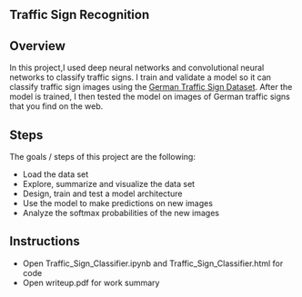 ## Traffic Sign Recognition 

Overview
---
In this project,I used deep neural networks and convolutional neural networks to classify traffic signs. I train and validate a model so it can classify traffic sign images using the [German Traffic Sign Dataset](http://benchmark.ini.rub.de/?section=gtsrb&subsection=dataset). After the model is trained, I then tested the model on images of German traffic signs that you find on the web.

Steps
---
The goals / steps of this project are the following:
* Load the data set
* Explore, summarize and visualize the data set
* Design, train and test a model architecture
* Use the model to make predictions on new images
* Analyze the softmax probabilities of the new images

Instructions
---
- Open Traffic_Sign_Classifier.ipynb and Traffic_Sign_Classifier.html for code
- Open writeup.pdf for work summary
